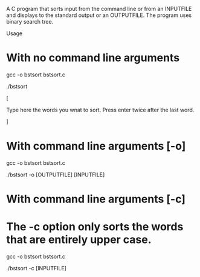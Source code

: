 A C program that sorts input from the command line or from an INPUTFILE and displays to the standard output or an OUTPUTFILE.
The program uses binary search tree.

Usage
# With no command line arguments
gcc -o bstsort bstsort.c


./bstsort


[


Type here the words you wnat to sort.
Press enter twice after the last word.

]

# With command line arguments [-o]
gcc -o bstsort bstsort.c


./bstsort -o [OUTPUTFILE] [INPUTFILE]



# With command line arguments [-c]
# The -c option only sorts the words that are entirely upper case.
gcc -o bstsort bstsort.c


./bstsort -c [INPUTFILE]




